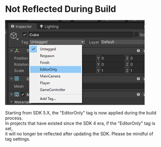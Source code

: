 # Not Reflected During Build

![NotReflectedDuringBuild00](img/NotReflectedDuringBuild.jpg)

Starting from SDK 5.X, the "EditorOnly" tag is now applied during the build process.  
In projects that have existed since the SDK 4 era, if the "EditorOnly" tag is set,  
it will no longer be reflected after updating the SDK. Please be mindful of tag settings.
